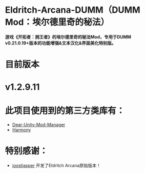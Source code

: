 # Eldritch-Arcana-DUMM（DUMM Mod：埃尔德里奇的秘法）
#### 游戏《开拓者：拥王者》的埃尔德里奇的秘法Mod，专用于DUMM v0.21.0.19+版本的功能增强&文本汉化&界面美化特别版。

#
# 目前版本
# v1.2.9.11

#
# 此项目使用到的第三方类库有：
- [Dear-Unity-Mod-Manager](https://github.com/legendaryhero1981/Dear-Unity-Mod-Manager)
- [Harmony](https://github.com/pardeike/Harmony)

#
# 特别感谢：
- [joostjasper](https://www.nexusmods.com/pathfinderkingmaker/mods/129) 开发了Eldritch Arcana原始版本！
